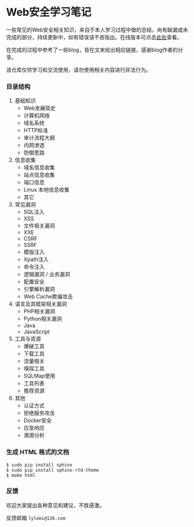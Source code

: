 # Web安全学习笔记

一些常见的Web安全相关知识，来自于本人学习过程中做的总结，尚有缺漏或未完成的部分，持续更新中，如有错误请不吝指出。在线版本可点击[此处](https://websec.readthedocs.io)查看。

在完成的过程中参考了一些blog，皆在文末给出相应链接，感谢blog作者的分享。

该仓库仅供学习和交流使用，请勿使用相关内容进行非法行为。

### 目录结构

1. 基础知识
    - Web发展简史
    - 计算机网络
    - 域名系统
    - HTTP标准
    - 审计流程大纲
    - 内网渗透
    - 防御思路
2. 信息收集
    - 域名信息收集
    - 站点信息收集
    - 端口信息
    - Linux 本地信息收集
    - 其它
3. 常见漏洞
    - SQL注入
    - XSS
    - 文件相关漏洞
    - XXE
    - CSRF
    - SSRF
    - 模版注入
    - Xpath注入
    - 命令注入
    - 逻辑漏洞 / 业务漏洞
    - 配置安全
    - 引擎解析漏洞
    - Web Cache欺骗攻击
4. 语言及其框架相关漏洞
    - PHP相关漏洞
    - Python相关漏洞
    - Java
    - JavaScript
5. 工具与资源
    - 爆破工具
    - 下载工具
    - 流量相关
    - 嗅探工具
    - SQLMap使用
    - 工具列表
    - 推荐资源
6. 其他
    - 认证方式
    - 拒绝服务攻击
    - Docker安全
    - 应急响应
    - 溯源分析

### 生成 HTML 格式的文档

```shell
$ sudo pip install sphinx
$ sudo pip install sphinx-rtd-theme
$ make html
```

### 反馈

欢迎大家提出各种意见和建议，不胜感激。

反馈邮箱 ``lylemi@126.com``
